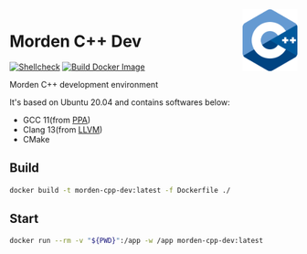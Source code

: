 <img align="right" width="96px" src="./assets/1200px-ISO_C++_Logo.svg.png">

# Morden C++ Dev
[![Shellcheck](https://github.com/Dup4/morden-cpp-dev/actions/workflows/shellcheck.yml/badge.svg)](https://github.com/Dup4/morden-cpp-dev/actions/workflows/shellcheck.yml)
[![Build Docker Image](https://github.com/Dup4/morden-cpp-dev/actions/workflows/build_docker_image.yml/badge.svg)](https://github.com/Dup4/morden-cpp-dev/actions/workflows/build_docker_image.yml)

Morden C++ development environment

It's based on Ubuntu 20.04 and contains softwares below:

- GCC 11(from [PPA](https://launchpad.net/~ubuntu-toolchain-r/+archive/ubuntu/test))
- Clang 13(from [LLVM](https://apt.llvm.org/))
- CMake

## Build

```bash
docker build -t morden-cpp-dev:latest -f Dockerfile ./
```

## Start

```bash
docker run --rm -v "${PWD}":/app -w /app morden-cpp-dev:latest
```
